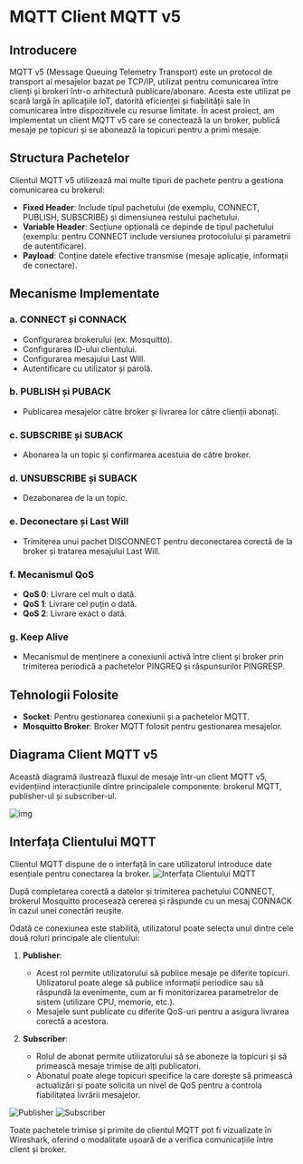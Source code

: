 # MQTT Client MQTT v5

## Introducere
MQTT v5 (Message Queuing Telemetry Transport) este un protocol de transport al mesajelor bazat pe TCP/IP, utilizat pentru comunicarea între clienți și brokeri într-o arhitectură publicare/abonare. Acesta este utilizat pe scară largă în aplicațiile IoT, datorită eficienței și fiabilității sale în comunicarea între dispozitivele cu resurse limitate. În acest proiect, am implementat un client MQTT v5 care se conectează la un broker, publică mesaje pe topicuri și se abonează la topicuri pentru a primi mesaje.

## Structura Pachetelor
Clientul MQTT v5 utilizează mai multe tipuri de pachete pentru a gestiona comunicarea cu brokerul:

- **Fixed Header**: Include tipul pachetului (de exemplu, CONNECT, PUBLISH, SUBSCRIBE) și dimensiunea restului pachetului.
- **Variable Header**: Secțiune opțională ce depinde de tipul pachetului (exemplu: pentru CONNECT include versiunea protocolului și parametrii de autentificare).
- **Payload**: Conține datele efective transmise (mesaje aplicație, informații de conectare).

## Mecanisme Implementate

### a. **CONNECT și CONNACK**
- Configurarea brokerului (ex. Mosquitto).
- Configurarea ID-ului clientului.
- Configurarea mesajului Last Will.
- Autentificare cu utilizator și parolă.

### b. **PUBLISH și PUBACK**
- Publicarea mesajelor către broker și livrarea lor către clienții abonați.

### c. **SUBSCRIBE și SUBACK**
- Abonarea la un topic și confirmarea acestuia de către broker.

### d. **UNSUBSCRIBE și SUBACK**
- Dezabonarea de la un topic.

### e. **Deconectare și Last Will**
- Trimiterea unui pachet DISCONNECT pentru deconectarea corectă de la broker și tratarea mesajului Last Will.

### f. **Mecanismul QoS**
-  **QoS 0**: Livrare cel mult o dată.
-  **QoS 1**: Livrare cel puțin o dată.
-  **QoS 2**: Livrare exact o dată.

### g. **Keep Alive**
- Mecanismul de menținere a conexiunii activă între client și broker prin trimiterea periodică a pachetelor PINGREQ și răspunsurilor PINGRESP.

## Tehnologii Folosite
- **Socket**: Pentru gestionarea conexiunii și a pachetelor MQTT.
- **Mosquitto Broker**: Broker MQTT folosit pentru gestionarea mesajelor.

## Diagrama Client MQTT v5

Această diagramă ilustrează fluxul de mesaje într-un client MQTT v5, evidențiind interacțiunile dintre principalele componente: brokerul MQTT, publisher-ul și subscriber-ul.

![img](Diagrama_MQTTv5_Actualizata.png)


## Interfața Clientului MQTT

Clientul MQTT dispune de o interfață în care utilizatorul introduce date esențiale pentru conectarea la broker.
![Interfața Clientului MQTT](interface.jpg)

După completarea corectă a datelor și trimiterea pachetului CONNECT, brokerul Mosquitto procesează cererea și răspunde cu un mesaj CONNACK în cazul unei conectări reușite.

Odată ce conexiunea este stabilită, utilizatorul poate selecta unul dintre cele două roluri principale ale clientului:
1. **Publisher**:
   - Acest rol permite utilizatorului să publice mesaje pe diferite topicuri. Utilizatorul poate alege să publice informații periodice sau să răspundă la evenimente, cum ar fi monitorizarea parametrelor de sistem (utilizare CPU, memorie, etc.).
   - Mesajele sunt publicate cu diferite QoS-uri pentru a asigura livrarea corectă a acestora.

2. **Subscriber**:
   - Rolul de abonat permite utilizatorului să se aboneze la topicuri și să primească mesaje trimise de alți publicatori.
   - Abonatul poate alege topicuri specifice la care dorește să primească actualizări și poate solicita un nivel de QoS pentru a controla fiabilitatea livrării mesajelor.

![Publisher](publisher.jpg)
![Subscriber](subscriber.jpg)

Toate pachetele trimise și primite de clientul MQTT pot fi vizualizate în Wireshark, oferind o modalitate ușoară de a verifica comunicațiile între client și broker.
